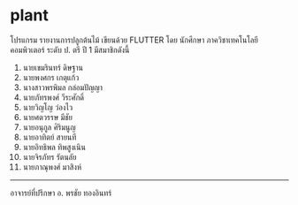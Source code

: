 # plant
โปรแกรม รายงานการปลูกต้นไม้ เขียนด้วย FLUTTER 
โดย นักศึกษา ภาควิชาเทคโนโลยีคอมพิวเตอร์ ระดับ ป. ตรี ปี 1 มีสมาชิกดังนี้
1. นายเขมรินทร์ ดิษฐาน					
2. นายพงศกร เกตุแก้ว						
3. นางสาวพรพิมล กล่อมปัญญา						
4. นายภัทรพงศ์ วีระศักดิ์						
5. นายวิญโญ ว่องไว						
6. นายศตวรรษ มีชัย					
7. นายอนุกูล ศิริมนูญ		
8. นายอาทิตย์ สายนที			
9. นายอิทธิพล ทิพสูงเนิน			
10. นายจิรภัทร รัตนลัย				
11. นายภาณุพงศ์ มาสิงห์
-------------------------------
อาจารย์ที่ปรึกษา อ. พรชัย ทองอินทร์
